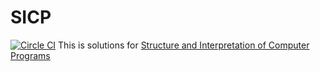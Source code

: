 # SICP
[![Circle CI](https://circleci.com/gh/Nitive/sicp.svg?style=svg)](https://circleci.com/gh/Nitive/sicp)
This is solutions for [Structure and Interpretation of Computer Programs](https://github.com/sarabander/sicp-pdf)
